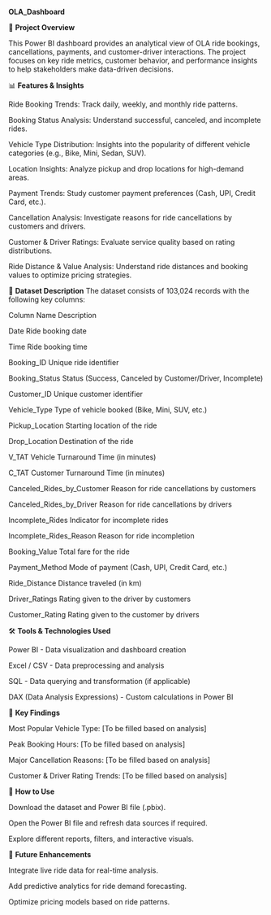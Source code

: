 **OLA_Dashboard**

📌 **Project Overview**

This Power BI dashboard provides an analytical view of OLA ride bookings, cancellations, payments, and customer-driver interactions. The project focuses on key ride metrics, customer behavior, and performance insights to help stakeholders make data-driven decisions.

📊 **Features & Insights**

Ride Booking Trends: Track daily, weekly, and monthly ride patterns.

Booking Status Analysis: Understand successful, canceled, and incomplete rides.

Vehicle Type Distribution: Insights into the popularity of different vehicle categories (e.g., Bike, Mini, Sedan, SUV).

Location Insights: Analyze pickup and drop locations for high-demand areas.

Payment Trends: Study customer payment preferences (Cash, UPI, Credit Card, etc.).

Cancellation Analysis: Investigate reasons for ride cancellations by customers and drivers.

Customer & Driver Ratings: Evaluate service quality based on rating distributions.

Ride Distance & Value Analysis: Understand ride distances and booking values to optimize pricing strategies.

📂 **Dataset Description**
The dataset consists of 103,024 records with the following key columns:

Column Name                Description

Date                       Ride booking date

Time                       Ride booking time

Booking_ID                 Unique ride identifier

Booking_Status             Status (Success, Canceled by Customer/Driver, Incomplete)

Customer_ID                Unique customer identifier

Vehicle_Type               Type of vehicle booked (Bike, Mini, SUV, etc.)

Pickup_Location            Starting location of the ride

Drop_Location              Destination of the ride

V_TAT                      Vehicle Turnaround Time (in minutes)

C_TAT                      Customer Turnaround Time (in minutes)

Canceled_Rides_by_Customer Reason for ride cancellations by customers

Canceled_Rides_by_Driver   Reason for ride cancellations by drivers

Incomplete_Rides           Indicator for incomplete rides

Incomplete_Rides_Reason    Reason for ride incompletion

Booking_Value              Total fare for the ride

Payment_Method             Mode of payment (Cash, UPI, Credit Card, etc.)

Ride_Distance              Distance traveled (in km)

Driver_Ratings             Rating given to the driver by customers

Customer_Rating            Rating given to the customer by drivers

🛠️ **Tools & Technologies Used**

Power BI - Data visualization and dashboard creation

Excel / CSV - Data preprocessing and analysis

SQL - Data querying and transformation (if applicable)

DAX (Data Analysis Expressions) - Custom calculations in Power BI

📌 **Key Findings**

Most Popular Vehicle Type: [To be filled based on analysis]

Peak Booking Hours: [To be filled based on analysis]

Major Cancellation Reasons: [To be filled based on analysis]

Customer & Driver Rating Trends: [To be filled based on analysis]

🚀 **How to Use**

Download the dataset and Power BI file (.pbix).

Open the Power BI file and refresh data sources if required.

Explore different reports, filters, and interactive visuals.

📢 **Future Enhancements**

Integrate live ride data for real-time analysis.

Add predictive analytics for ride demand forecasting.

Optimize pricing models based on ride patterns.

